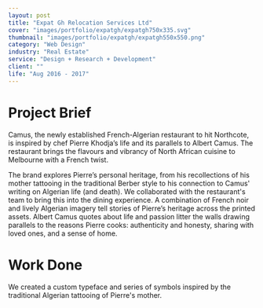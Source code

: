 ```yaml
---
layout: post
title: "Expat Gh Relocation Services Ltd"
cover: "images/portfolio/expatgh/expatgh750x335.svg"
thumbnail: "images/portfolio/expatgh/expatgh550x550.png"
category: "Web Design"
industry: "Real Estate"
service: "Design + Research + Development"
client: ""
life: "Aug 2016 - 2017"
---
```



Project Brief
=============
Camus, the newly established French-Algerian restaurant to hit Northcote, is inspired by chef Pierre Khodja’s life and its parallels to Albert Camus. The restaurant brings the flavours and vibrancy of North African cuisine to Melbourne with a French twist.

The brand explores Pierre’s personal heritage, from his recollections of his mother tattooing in the traditional Berber style to his connection to Camus' writing on Algerian life (and death). We collaborated with the restaurant's team to bring this into the dining experience. A combination of French noir and lively Algerian imagery tell stories of Pierre’s heritage across the printed assets. Albert Camus quotes about life and passion litter the walls drawing parallels to the reasons Pierre cooks: authenticity and honesty, sharing with loved ones, and a sense of home.


Work Done
=========
We created a custom typeface and series of symbols inspired by the traditional Algerian tattooing of Pierre's mother.
